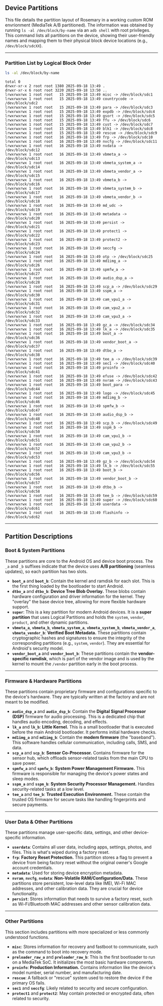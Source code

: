 ## Device Partitions

This file details the partition layout of Rosemary in a working custom ROM envrionment (MediaTek A/B partitioned).
The information was obtained by running `ls -al /dev/block/by-name` via an `adb shell` with root privileges. This command lists all partitions on the device, showing their user-friendly names and mapping them to their physical block device locations (e.g., `/dev/block/sdcXX`).

-----

### Partition List by Logical Block Order

```bash
ls -al /dev/block/by-name
```

```
total 0
drwxr-xr-x 2 root root 1380 2025-09-18 13:49 .
drwxr-xr-x 6 root root 3220 2025-09-18 13:50 ..
lrwxrwxrwx 1 root root   15 2025-09-18 13:49 misc -> /dev/block/sdc1
lrwxrwxrwx 1 root root   15 2025-09-18 13:49 countrycode -> /dev/block/sdc2
lrwxrwxrwx 1 root root   15 2025-09-18 13:49 para -> /dev/block/sdc3
lrwxrwxrwx 1 root root   15 2025-09-18 13:49 expdb -> /dev/block/sdc4
lrwxrwxrwx 1 root root   15 2025-09-18 13:49 gsort -> /dev/block/sdc5
lrwxrwxrwx 1 root root   15 2025-09-18 13:49 ffu -> /dev/block/sdc6
lrwxrwxrwx 1 root root   15 2025-09-18 13:49 cust -> /dev/block/sdc7
lrwxrwxrwx 1 root root   15 2025-09-18 13:49 blk1 -> /dev/block/sdc8
lrwxrwxrwx 1 root root   15 2025-09-18 13:49 rescue -> /dev/block/sdc9
lrwxrwxrwx 1 root root   16 2025-09-18 13:49 frp -> /dev/block/sdc10
lrwxrwxrwx 1 root root   16 2025-09-18 13:49 nvcfg -> /dev/block/sdc11
lrwxrwxrwx 1 root root   16 2025-09-18 13:49 nvdata -> /dev/block/sdc12
lrwxrwxrwx 1 root root   16 2025-09-18 13:49 vbmeta_a -> /dev/block/sdc13
lrwxrwxrwx 1 root root   16 2025-09-18 13:49 vbmeta_system_a -> /dev/block/sdc14
lrwxrwxrwx 1 root root   16 2025-09-18 13:49 vbmeta_vendor_a -> /dev/block/sdc15
lrwxrwxrwx 1 root root   16 2025-09-18 13:49 vbmeta_b -> /dev/block/sdc16
lrwxrwxrwx 1 root root   16 2025-09-18 13:49 vbmeta_system_b -> /dev/block/sdc17
lrwxrwxrwx 1 root root   16 2025-09-18 13:49 vbmeta_vendor_b -> /dev/block/sdc18
lrwxrwxrwx 1 root root   16 2025-09-18 13:49 md_udc -> /dev/block/sdc19
lrwxrwxrwx 1 root root   16 2025-09-18 13:49 metadata -> /dev/block/sdc20
lrwxrwxrwx 1 root root   16 2025-09-18 13:49 persist -> /dev/block/sdc21
lrwxrwxrwx 1 root root   16 2025-09-18 13:49 protect1 -> /dev/block/sdc22
lrwxrwxrwx 1 root root   16 2025-09-18 13:49 protect2 -> /dev/block/sdc23
lrwxrwxrwx 1 root root   16 2025-09-18 13:49 seccfg -> /dev/block/sdc24
lrwxrwxrwx 1 root root   16 2025-09-18 13:49 otp -> /dev/block/sdc25
lrwxrwxrwx 1 root root   16 2025-09-18 13:49 md1img_a -> /dev/block/sdc26
lrwxrwxrwx 1 root root   16 2025-09-18 13:49 spmfw_a -> /dev/block/sdc27
lrwxrwxrwx 1 root root   16 2025-09-18 13:49 audio_dsp_a -> /dev/block/sdc28
lrwxrwxrwx 1 root root   16 2025-09-18 13:49 scp_a -> /dev/block/sdc29
lrwxrwxrwx 1 root root   16 2025-09-18 13:49 sspm_a -> /dev/block/sdc30
lrwxrwxrwx 1 root root   16 2025-09-18 13:49 cam_vpu1_a -> /dev/block/sdc31
lrwxrwxrwx 1 root root   16 2025-09-18 13:49 cam_vpu2_a -> /dev/block/sdc32
lrwxrwxrwx 1 root root   16 2025-09-18 13:49 cam_vpu3_a -> /dev/block/sdc33
lrwxrwxrwx 1 root root   16 2025-09-18 13:49 gz_a -> /dev/block/sdc34
lrwxrwxrwx 1 root root   16 2025-09-18 13:49 lk_a -> /dev/block/sdc35
lrwxrwxrwx 1 root root   16 2025-09-18 13:49 boot_a -> /dev/block/sdc36
lrwxrwxrwx 1 root root   16 2025-09-18 13:49 vendor_boot_a -> /dev/block/sdc37
lrwxrwxrwx 1 root root   16 2025-09-18 13:49 dtbo_a -> /dev/block/sdc38
lrwxrwxrwx 1 root root   16 2025-09-18 13:49 tee_a -> /dev/block/sdc39
lrwxrwxrwx 1 root root   16 2025-09-18 13:49 sec1 -> /dev/block/sdc40
lrwxrwxrwx 1 root root   16 2025-09-18 13:49 proinfo -> /dev/block/sdc41
lrwxrwxrwx 1 root root   16 2025-09-18 13:49 efuse -> /dev/block/sdc42
lrwxrwxrwx 1 root root   16 2025-09-18 13:49 nvram -> /dev/block/sdc43
lrwxrwxrwx 1 root root   16 2025-09-18 13:49 boot_para -> /dev/block/sdc44
lrwxrwxrwx 1 root root   16 2025-09-18 13:49 logo -> /dev/block/sdc45
lrwxrwxrwx 1 root root   16 2025-09-18 13:49 md1img_b -> /dev/block/sdc46
lrwxrwxrwx 1 root root   16 2025-09-18 13:49 spmfw_b -> /dev/block/sdc47
lrwxrwxrwx 1 root root   16 2025-09-18 13:49 audio_dsp_b -> /dev/block/sdc48
lrwxrwxrwx 1 root root   16 2025-09-18 13:49 scp_b -> /dev/block/sdc49
lrwxrwxrwx 1 root root   16 2025-09-18 13:49 sspm_b -> /dev/block/sdc50
lrwxrwxrwx 1 root root   16 2025-09-18 13:49 cam_vpu1_b -> /dev/block/sdc51
lrwxrwxrwx 1 root root   16 2025-09-18 13:49 cam_vpu2_b -> /dev/block/sdc52
lrwxrwxrwx 1 root root   16 2025-09-18 13:49 cam_vpu3_b -> /dev/block/sdc53
lrwxrwxrwx 1 root root   16 2025-09-18 13:49 gz_b -> /dev/block/sdc54
lrwxrwxrwx 1 root root   16 2025-09-18 13:49 lk_b -> /dev/block/sdc55
lrwxrwxrwx 1 root root   16 2025-09-18 13:49 boot_b -> /dev/block/sdc56
lrwxrwxrwx 1 root root   16 2025-09-18 13:49 vendor_boot_b -> /dev/block/sdc57
lrwxrwxrwx 1 root root   16 2025-09-18 13:49 dtbo_b -> /dev/block/sdc58
lrwxrwxrwx 1 root root   16 2025-09-18 13:49 tee_b -> /dev/block/sdc59
lrwxrwxrwx 1 root root   16 2025-09-18 13:49 super -> /dev/block/sdc60
lrwxrwxrwx 1 root root   16 2025-09-18 13:49 userdata -> /dev/block/sdc61
lrwxrwxrwx 1 root root   16 2025-09-18 13:49 flashinfo -> /dev/block/sdc62
```

-----

## Partition Descriptions
### Boot & System Partitions 
These partitions are core to the Android OS and device boot process. The `_a` and `_b` suffixes indicate that the device uses **A/B partitioning** (seamless updates), so each partition has two slots.

* **`boot_a`** and **`boot_b`**: Contain the kernel and ramdisk for each slot. This is the first thing loaded by the bootloader to start Android.
* **`dtbo_a`** and **`dtbo_b`**: **Device Tree Blob Overlay.** These blobs contain hardware configuration and driver information for the kernel. They "overlay" the base device tree, allowing for more flexible hardware support.
* **`super`**: This is a key partition for modern Android devices. It is a **super partition** that uses Logical Partitions and holds the `system`, `vendor`, `product`, and other dynamic partitions.
* **`vbmeta_a`**, **`vbmeta_b`**, **`vbmeta_system_a`**, **`vbmeta_system_b`**, **`vbmeta_vendor_a`**, **`vbmeta_vendor_b`**: **Verified Boot Metadata.** These partitions contain cryptographic hashes and signatures to ensure the integrity of the corresponding partitions (e.g., `system`, `vendor`). They are essential for Android's security model.
* **`vendor_boot_a`** and **`vendor_boot_b`**: These partitions contain the **vendor-specific ramdisk**, which is part of the vendor image and is used by the kernel to mount the `/vendor` partition early in the boot process.

***

### Firmware & Hardware Partitions
These partitions contain proprietary firmware and configurations specific to the device's hardware. They are typically written at the factory and are not meant to be modified.

* **`audio_dsp_a`** and **`audio_dsp_b`**: Contain the **Digital Signal Processor (DSP)** firmware for audio processing. This is a dedicated chip that handles audio encoding, decoding, and effects.
* **`lk_a`** and **`lk_b`**: **Little Kernel.** This is a small bootloader that is executed before the main Android bootloader. It performs initial hardware checks.
* **`md1img_a`** and **`md1img_b`**: Contain the **modem firmware** (the "baseband"). This software handles cellular communication, including calls, SMS, and data.
* **`scp_a`** and **`scp_b`**: **Sensor Co-Processor.** Contains firmware for the sensor hub, which offloads sensor-related tasks from the main CPU to save power.
* **`spmfw_a`** and **`spmfw_b`**: **System Power Management Firmware.** This firmware is responsible for managing the device's power states and sleep modes.
* **`sspm_a`** and **`sspm_b`**: **System Security Processor Management.** Handles security-related tasks at a low level.
* **`tee_a`** and **`tee_b`**: **Trusted Execution Environment.** These contain the trusted OS firmware for secure tasks like handling fingerprints and secure payments.

***

### User Data & Other Partitions
These partitions manage user-specific data, settings, and other device-specific information.

* **`userdata`**: Contains all user data, including apps, settings, photos, and files. This is what's wiped during a factory reset.
* **`frp`**: **Factory Reset Protection.** This partition stores a flag to prevent a device from being factory reset without the original owner's Google account credentials.
* **`metadata`**: Used for storing device encryption metadata.
* **`nvram`**, **`nvcfg`**, **`nvdata`**: **Non-Volatile RAM/Configuration/Data.** These partitions store persistent, low-level data like IMEI, Wi-Fi MAC addresses, and other calibration data. They are crucial for device functionality.
* **`persist`**: Stores information that needs to survive a factory reset, such as Wi-Fi/Bluetooth MAC addresses and other sensor calibration data.

***

### Other Partitions
This section includes partitions with more specialized or less commonly understood functions.

* **`misc`**: Stores information for recovery and fastboot to communicate, such as the command to boot into recovery mode.
* **`preloader_raw_a`** and **`preloader_raw_b`**: This is the first bootloader to run on a MediaTek SoC. It initializes the most basic hardware components.
* **`proinfo`**: **Production Information.** Contains information like the device's model number, serial number, and manufacturing date.
* **`rescue`**: A fallback or "rescue" system used to restore the device if the primary OS fails.
* **`sec1`** and **`seccfg`**: Likely related to security and secure configuration.
* **`protect1`** and **`protect2`**: May contain protected or encrypted data, often related to security.
